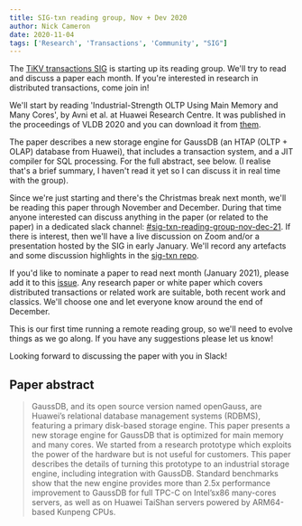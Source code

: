 ```yaml
---
title: SIG-txn reading group, Nov + Dev 2020
author: Nick Cameron
date: 2020-11-04
tags: ['Research', 'Transactions', 'Community', "SIG"]
---
```

The [TiKV transactions SIG](https://tikv.org/community/sig-transaction/) is starting up its reading group. We'll try to read and discuss a paper each month. If you're interested in research in distributed transactions, come join in!

We'll start by reading 'Industrial-Strength OLTP Using Main Memory and Many Cores', by Avni et al. at Huawei Research Centre. It was published in the proceedings of VLDB 2020 and you can download it from [them](http://www.vldb.org/pvldb/vol13/p3099-avni.pdf).

The paper describes a new storage engine for GaussDB (an HTAP (OLTP + OLAP) database from Huawei), that includes a transaction system, and a JIT compiler for SQL processing. For the full abstract, see below. (I realise that's a brief summary, I haven't read it yet so I can discuss it in real time with the group).

Since we're just starting and there's the Christmas break next month, we'll be reading this paper through November and December. During that time anyone interested can discuss anything in the paper (or related to the paper) in a dedicated slack channel: [#sig-txn-reading-group-nov-dec-21](https://tikv-wg.slack.com/archives/C01DNV3LQSJ). If there is interest, then we'll have a live discussion on Zoom and/or a presentation hosted by the SIG in early January. We'll record any artefacts and some discussion highlights in the [sig-txn repo](https://github.com/tikv/sig-transaction).

If you'd like to nominate a paper to read next month (January 2021), please add it to this [issue](https://github.com/tikv/sig-transaction/issues/67). Any research paper or white paper which covers distributed transactions or related work are suitable, both recent work and classics. We'll choose one and let everyone know around the end of December.

This is our first time running a remote reading group, so we'll need to evolve things as we go along. If you have any suggestions please let us know!

Looking forward to discussing the paper with you in Slack!

## Paper abstract

> GaussDB, and its open source version named openGauss, are Huawei’s relational database management systems (RDBMS), featuring a primary disk-based storage engine. This paper presents a new storage engine for GaussDB that is optimized for main memory and many cores. We started from a research prototype which exploits the power of the hardware but is not useful for customers. This paper describes the details of turning this prototype to an industrial storage engine, including integration with GaussDB. Standard benchmarks show that the new engine provides more than 2.5x performance improvement to GaussDB for full TPC-C on Intel’sx86 many-cores servers, as well as on Huawei TaiShan servers powered by ARM64-based Kunpeng CPUs.
